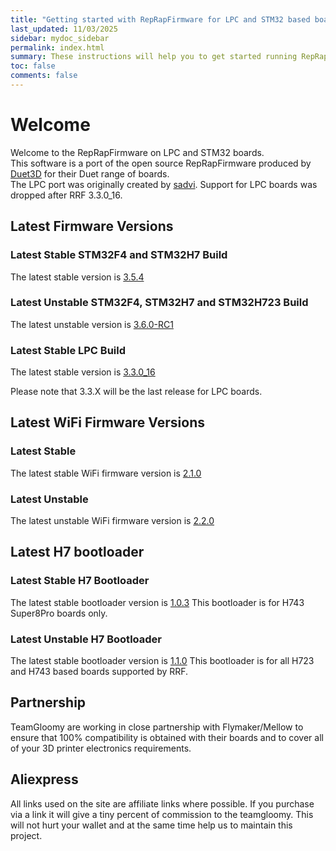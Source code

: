 ```yaml
---
title: "Getting started with RepRapFirmware for LPC and STM32 based boards"
last_updated: 11/03/2025
sidebar: mydoc_sidebar
permalink: index.html
summary: These instructions will help you to get started running RepRapFirmware on your LPC or STM32 based 3D printer board
toc: false
comments: false
---
```


# Welcome

Welcome to the RepRapFirmware on LPC and STM32 boards.  
This software is a port of the open source RepRapFirmware produced by [Duet3D](http://www.duet3d.com) for their Duet range of boards.  
The LPC port was originally created by [sadvi](https://github.com/sdavi). Support for LPC boards was dropped after RRF 3.3.0_16.  

## Latest Firmware Versions

### Latest Stable STM32F4 and STM32H7 Build

The latest stable version is [3.5.4](https://github.com/gloomyandy/RepRapFirmware/releases/tag/3.5.4)

### Latest Unstable STM32F4, STM32H7 and STM32H723 Build

The latest unstable version is [3.6.0-RC1](https://github.com/gloomyandy/RepRapFirmware/releases/tag/v3.6.0-rc.1)

### Latest Stable LPC Build

The latest stable version is [3.3.0_16](https://github.com/gloomyandy/RepRapFirmware/releases/tag/v3.3.0_16)

Please note that 3.3.X will be the last release for LPC boards.

## Latest WiFi Firmware Versions

### Latest Stable

The latest stable WiFi firmware version is [2.1.0](https://github.com/gloomyandy/RepRapFirmware/releases/tag/3.5.4)

### Latest Unstable

The latest unstable WiFi firmware version is [2.2.0](https://github.com/gloomyandy/RepRapFirmware/releases/tag/v3.6.0-rc.1)

## Latest H7 bootloader

### Latest Stable H7 Bootloader

The latest stable bootloader version is [1.0.3](https://github.com/gloomyandy/IAP/releases/tag/IAP_1.0.3)
This bootloader is for H743 Super8Pro boards only.

### Latest Unstable H7 Bootloader

The latest stable bootloader version is [1.1.0](hhttps://github.com/gloomyandy/RRFBuild/tree/v3.6.0-rc.1/releases/3.6.0-rc.1/bootloader)
This bootloader is for all H723 and H743 based boards supported by RRF.

## Partnership

TeamGloomy are working in close partnership with Flymaker/Mellow to ensure that 100% compatibility is obtained with their boards and to cover all of your 3D printer electronics requirements.  

## Aliexpress

All links used on the site are affiliate links where possible. If you purchase via a link it will give a tiny percent of commission to the teamgloomy. This will not hurt your wallet and at the same time help us to maintain this project.
